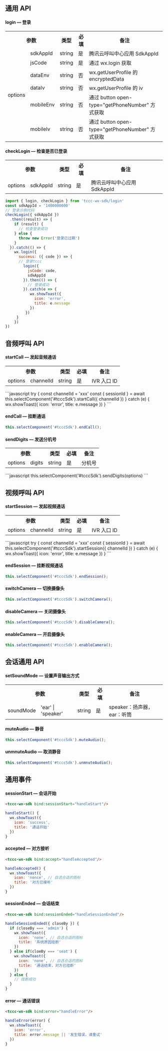 ## 通用 API
#### login — 登录
<table>
   <tr>
      <th width="0px" style="text-align:center" colspan="2">参数</td>
      <th width="0px" style="text-align:center">类型</td>
      <th width="0px"  style="text-align:center">必填</td>
      <th width="0px"  style="text-align:center">备注</td>
   </tr>
   <tr>
      <td rowspan='6'>options</td>
      <td>sdkAppId</td>
      <td>string</td>
      <td>是</td>
      <td>腾讯云呼叫中心应用 SdkAppId</td>
   </tr>
   <tr>
      <td>jsCode</td>
      <td>string</td>
      <td>是</td>
      <td>通过 wx.login 获取</td>
   </tr>
   <tr>
      <td>dataEnv</td>
      <td>string</td>
      <td>否</td>
      <td>wx.getUserProfile 的 encryptedData</td>
   </tr>
   <tr>
      <td>dataIv</td>
      <td>string</td>
      <td>否</td>
      <td>wx.getUserProfile 的 iv</td>
   </tr>
   <tr>
      <td>mobileEnv</td>
      <td>string</td>
      <td>否</td>
      <td>通过 button open-type="getPhoneNumber" 方式获取</td>
   </tr>
   <tr>
      <td>mobileIv</td>
      <td>string</td>
      <td>否</td>
      <td>通过 button open-type="getPhoneNumber" 方式获取</td>
   </tr>
</table>

#### checkLogin — 检查是否已登录
<table>
   <tr>
      <th width="0px" style="text-align:center" colspan="2">参数</td>
      <th width="0px" style="text-align:center">类型</td>
      <th width="0px"  style="text-align:center">必填</td>
      <th width="0px"  style="text-align:center">备注</td>
   </tr>
   <tr>
      <td rowspan='2'>options</td>
      <td>sdkAppId</td>
      <td>string</td>
      <td>是</td>
      <td>腾讯云呼叫中心应用 SdkAppId</td>
   </tr>
</table>

```javascript
import { login, checkLogin } from 'tccc-wx-sdk/login'
const sdkAppId = '1400000000'
// 登录示例代码
checkLogin({ sdkAppId })
  .then((result) => {   
    if (result) {     
      // 检查登录成功   
    } else {
      throw new Error('登录已过期')
    }
  }).catch(() => {
    wx.login({
      success: ({ code }) => {
      // 登录tccc      
        login({         
          jsCode: code,       
          sdkAppId
        }).then(() => {     
          // 登录成功   
        }).catch(e => {  
           wx.showToast({ 
             icon: 'error',
             title: e.message
           })      
         })
     }
    })
})
```

## 音频呼叫 API
#### startCall — 发起音频通话
<table>
   <tr>
      <th width="0px" style="text-align:center" colspan="2">参数</td>
      <th width="0px" style="text-align:center">类型</td>
      <th width="0px"  style="text-align:center">必填</td>
      <th width="0px"  style="text-align:center">备注</td>
   </tr>
   <tr>
      <td rowspan='2'>options</td>
      <td>channelId</td>
      <td>string</td>
      <td>是</td>
      <td>IVR 入口 ID</td>
   </tr>
</table>
```javascript
try {
    const channelId = 'xxx'
    const { sessionId } = await this.selectComponent('#tcccSdk').startCall({ channelId })
} catch (e) {
    wx.showToast({ 
      icon: 'error',
      title: e.message
    })
}
```

#### endCall — 挂断通话
```javascript
this.selectComponent('#tcccSdk').endCall();
```

#### sendDigits — 发送分机号
<table>
   <tr>
      <th width="0px" style="text-align:center" colspan="2">参数</td>
      <th width="0px" style="text-align:center">类型</td>
      <th width="0px"  style="text-align:center">必填</td>
      <th width="0px"  style="text-align:center">备注</td>
   </tr>
   <tr>
      <td rowspan='2'>options</td>
      <td>digits</td>
      <td>string</td>
      <td>是</td>
      <td>分机号</td>
   </tr>
</table>
```javascript
this.selectComponent('#tcccSdk').sendDigits(options)
```


## 视频呼叫 API
#### startSession — 发起视频通话
<table>
   <tr>
      <th width="0px" style="text-align:center" colspan="2">参数</td>
      <th width="0px" style="text-align:center">类型</td>
      <th width="0px"  style="text-align:center">必填</td>
      <th width="0px"  style="text-align:center">备注</td>
   </tr>
   <tr>
      <td rowspan='2'>options</td>
      <td>channelId</td>
      <td>string</td>
      <td>是</td>
      <td>IVR 入口 ID</td>
   </tr>
</table>
```javascript
try {
    const channelId = 'xxx'
    const { sessionId } = await this.selectComponent('#tcccSdk').startSession({ channelId })
} catch (e) {
    wx.showToast({ 
      icon: 'error',
      title: e.message
    })
}
```

#### endSession — 挂断视频通话
```javascript
this.selectComponent('#tcccSdk').endSession();
```

#### switchCamera — 切换摄像头
```javascript
this.selectComponent('#tcccSdk').switchCamera();
```


#### disableCamera — 关闭摄像头
```javascript
this.selectComponent('#tcccSdk').disableCamera();
```

#### enableCamera — 开启摄像头
```javascript
this.selectComponent('#tcccSdk').enableCamera();
```

## 会话通用 API
#### setSoundMode — 设置声音输出方式
<table>
   <tr>
      <th width="0px" style="text-align:center" colspan="2">参数</td>
      <th width="0px" style="text-align:center">类型</td>
      <th width="0px"  style="text-align:center">必填</td>
      <th width="0px"  style="text-align:center">备注</td>
   </tr>
   <tr>
      <td rowspan='2'>soundMode</td>
      <td>'ear' | 'speaker'</td>
      <td>string</td>
      <td>是</td>
      <td>speaker：扬声器，ear：听筒</td>
   </tr>
</table>

#### muteAudio — 静音
```javascript
this.selectComponent('#tcccSdk').muteAudio();
```

#### unmnuteAudio — 取消静音
```javascript
this.selectComponent('#tcccSdk').unmnuteAudio();
```

## 通用事件
#### sessionStart — 会话开始
```html
<tccc-wx-sdk bind:sessionStart="handleStart"/>
```
```javascript
handleStart() {
  wx.showToast({
    icon: 'success',
    title: '通话开始'
  })
}
```

#### accepted — 对方接听
```html
<tccc-wx-sdk bind:accept="handleAccepted"/>
```
```javascript
handleAccepted() {
  wx.showToast({
    icon: 'nonce', // 自选合适的图标
    title: '对方已接听'
  })
}
```


#### sessionEnded — 会话结束
```html
<tccc-wx-sdk bind:sessionEnded="handleSessionEnded"/>
```
```javascript
handleSessionEnded({ closeBy }) {
  if (closeBy === 'admin') {
    wx.showToast({
      icon: 'none', // 自选合适的图标
      title: '系统原因挂断'
    })
  } else if(cloeBy === 'seat') {
    wx.showToast({
      icon: 'none', // 自选合适的图标
      title: '通话结束，对方已挂断'
    })   
  } else {
    // 挂断成功   
  }
}
```

#### error — 通话错误
```html
<tccc-wx-sdk bind:error="handleError"/>
```
```javascript
handleError(error) {
  wx.showToast({
    icon: 'error',
    title: error.message || '发生错误，请重试'
  })
}
```